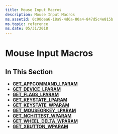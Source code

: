 ```yaml
---
title: Mouse Input Macros
description: Mouse Input Macros
ms.assetid: 0c90dea6-18a9-4d6a-80a4-847d5c4e815b
ms.topic: reference
ms.date: 05/31/2018
---
```


# Mouse Input Macros

## In This Section

-   [**GET\_APPCOMMAND\_LPARAM**](/windows/win32/api/winuser/nf-winuser-get_appcommand_lparam)
-   [**GET\_DEVICE\_LPARAM**](/windows/win32/api/winuser/nf-winuser-get_device_lparam)
-   [**GET\_FLAGS\_LPARAM**](/windows/win32/api/winuser/nf-winuser-get_flags_lparam)
-   [**GET\_KEYSTATE\_LPARAM**](/windows/win32/api/winuser/nf-winuser-get_keystate_lparam)
-   [**GET\_KEYSTATE\_WPARAM**](/windows/win32/api/winuser/nf-winuser-get_keystate_wparam)
-   [**GET\_MOUSEORKEY\_LPARAM**](/previous-versions/windows/desktop/legacy/ms646252(v=vs.85))
-   [**GET\_NCHITTEST\_WPARAM**](/windows/win32/api/winuser/nf-winuser-get_nchittest_wparam)
-   [**GET\_WHEEL\_DELTA\_WPARAM**](/windows/win32/api/winuser/nf-winuser-get_wheel_delta_wparam)
-   [**GET\_XBUTTON\_WPARAM**](/windows/win32/api/winuser/nf-winuser-get_xbutton_wparam)

 

 

